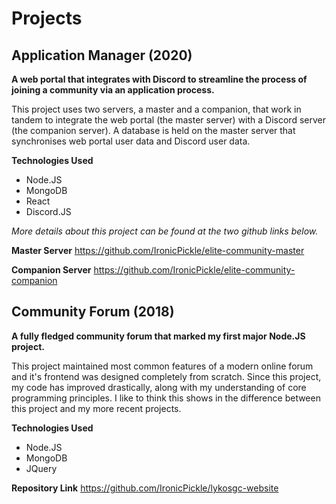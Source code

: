 # Projects

## Application Manager (2020)
**A web portal that integrates with Discord to streamline the process of joining a community via an application process.**

This project uses two servers, a master and a companion, that work in tandem to integrate the web portal (the master server) with a Discord server (the companion server).
A database is held on the master server that synchronises web portal user data and Discord user data.

**Technologies Used**

- Node.JS
- MongoDB
- React
- Discord.JS

*More details about this project can be found at the two github links below.*

**Master Server**
https://github.com/IronicPickle/elite-community-master

**Companion Server**
https://github.com/IronicPickle/elite-community-companion

## Community Forum (2018)
**A fully fledged community forum that marked my first major Node.JS project.**

This project maintained most common features of a modern online forum and it's frontend was designed completely from scratch.
Since this project, my code has improved drastically, along with my understanding of core programming principles.
I like to think this shows in the difference between this project and my more recent projects.

**Technologies Used**

- Node.JS
- MongoDB
- JQuery

**Repository Link**
https://github.com/IronicPickle/lykosgc-website
